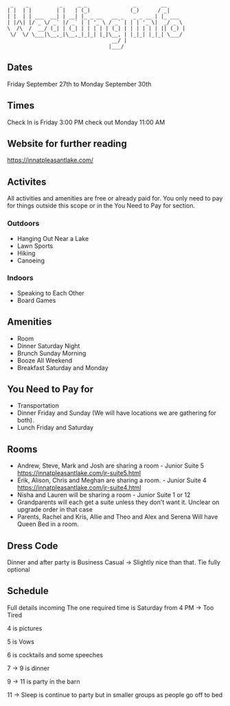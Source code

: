 ```
 _    _          _     _ _               _        __      
| |  | |        | |   | (_)             (_)      / _|     
| |  | | ___  __| | __| |_ _ __   __ _   _ _ __ | |_ ___  
| |/\| |/ _ \/ _` |/ _` | | '_ \ / _` | | | '_ \|  _/ _ \ 
\  /\  /  __/ (_| | (_| | | | | | (_| | | | | | | || (_) |
 \/  \/ \___|\__,_|\__,_|_|_| |_|\__, | |_|_| |_|_| \___/ 
                                  __/ |                   
                                 |___/              
```
## Dates
Friday September 27th to Monday September 30th
## Times
Check In is Friday 3:00 PM check out Monday 11:00 AM
## Website for further reading
https://innatpleasantlake.com/
## Activites
All activities and amenities are free or already paid for. You only need to pay for things outside this scope or in the You Need to Pay for section.
### Outdoors
* Hanging Out Near a Lake
* Lawn Sports
* Hiking
* Canoeing
### Indoors
* Speaking to Each Other
* Board Games
## Amenities
* Room
* Dinner Saturday Night
* Brunch Sunday Morning
* Booze All Weekend 
* Breakfast Saturday and Monday
## You Need to Pay for
* Transportation
* Dinner Friday and Sunday (We will have locations we are gathering for both). 
* Lunch Friday and Saturday
## Rooms
* Andrew, Steve, Mark and Josh are sharing a room - Junior Suite 5 https://innatpleasantlake.com/jr-suite5.html
* Erik, Alison, Chris and Meghan are sharing a room. - Junior Suite 4 https://innatpleasantlake.com/jr-suite4.html
* Nisha and Lauren will be sharing a room - Junior Suite 1 or 12
* Grandparents will each get a suite unless they don't want it. Unclear on upgrade order in that case
* Parents, Rachel and Kris, Allie and Theo and Alex and Serena Will have Queen Bed in a room.
## Dress Code
Dinner and after party is Business Casual -> Slightly nice than that. Tie fully optional
## Schedule
Full details incoming
The one required time is Saturday from 4 PM -> Too Tired

4 is pictures

5 is Vows

6 is cocktails and some speeches

7 -> 9 is dinner

9 -> 11 is party in the barn

11 -> Sleep is continue to party but in smaller groups as people go off to bed
